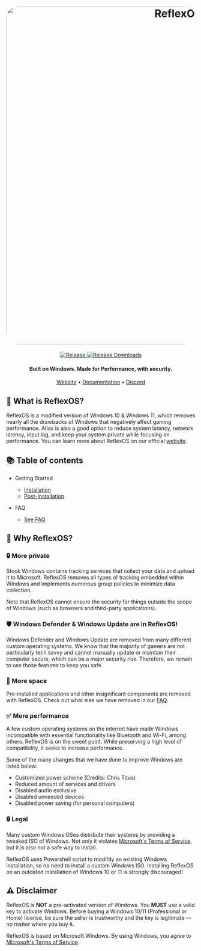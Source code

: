 <h1 align="center">
  <a href="https://reflexos.heo-systems.net"><img src="https://heo-systems.net/ReflexOS-Background.png" alt="ReflexOS" width="900" style="border-radius: 30px"></a>
</h1>
  <p align="center">
    <a href="https://github.com/Hamziee/ReflexOS/releases/latest">
      <img alt="Release" src="https://img.shields.io/github/release/Hamziee/ReflexOS?style=for-the-badge&color=1A91FF" />
    </a>
    <a href="https://github.com/Hamziee/ReflexOS/releases">
      <img alt="Release Downloads" src="https://img.shields.io/github/downloads/Hamziee/ReflexOS/total?style=for-the-badge&logo=github&color=1A91FF" />
    </a>
  </p>
<h4 align="center">Built on Windows. Made for Performance, with security.</h4>

<p align="center">
  <a href="https://reflexos.heo-systems.net/">Website</a>
  •
  <a href="https://reflexos.heo-systems.net/docs">Documentation</a>
  •
  <a href="https://discord.com" target="_blank">Discord</a>
</p>

## 🤔 **What is ReflexOS?**

ReflexOS is a modified version of Windows 10 & Windows 11, which removes nearly all the drawbacks of Windows that negatively affect gaming performance.
Atlas is also a good option to reduce system latency, network latency, input lag, and keep your system private while focusing on performance.
You can learn more about ReflexOS on our official [website](https://reflexos.heo-systems.net).

## 📚 **Table of contents**

- Getting Started
  - [Installation](https://reflexos.heo-systems.net/)
  - [Post-Installation](https://reflexos.heo-systems.net/)

- FAQ
  - [See FAQ](https://reflexos.heo-systems.net/)

## 👀 **Why ReflexOS?**

### 🔒 More private
Stock Windows contains tracking services that collect your data and upload it to Microsoft.
ReflexOS removes all types of tracking embedded within Windows and implements numerous group policies to minimize data collection. 

Note that ReflexOS cannot ensure the security for things outside the scope of Windows (such as browsers and third-party applications).

### 🛡️ Windows Defender & Windows Update are in ReflexOS!
Windows Defender and Windows Update are removed from many different custom operating systems. We know that the majority of gamers are not particularly tech savvy and cannot manually update or maintain their computer secure, which can be a major security risk. Therefore, we remain to use those features to keep you safe.

### 🚀 More space
Pre-installed applications and other insignificant components are removed with ReflexOS.
Check out what else we have removed in our [FAQ](https://reflexos.heo-systems.net).

### ✅ More performance
A few custom operating systems on the internet have made Windows incompatible with essential functionality like Bluetooth and Wi-Fi, among others.
ReflexOS is on the sweet point. While preserving a high level of compatibility, it seeks to increase performance.

Some of the many changes that we have done to improve Windows are listed below:
- Customized power scheme (Credits: Chris Titus)
- Reduced amount of services and drivers
- Disabled audio exclusive
- Disabled unneeded devices
- Disabled power saving (for personal computers)

### 🔒 Legal
Many custom Windows OSes distribute their systems by providing a tweaked ISO of Windows. Not only it violates [Microsoft's Terms of Service](https://www.microsoft.com/en-us/Useterms/Retail/Windows/10/UseTerms_Retail_Windows_10_English.htm), but it is also not a safe way to install.

ReflexOS uses Powershell script to modifdy an existing Windows installation, so no need to install a custom Windows ISO. Installing ReflexOS on an outdated installation of Windows 10 or 11 is strongly discouraged!

## ⚠️ Disclaimer
ReflexOS is **NOT** a pre-activated version of Windows. You **MUST** use a valid key to activate Windows. Before buying a Windows 10/11 (Professional or Home) license, be sure the seller is trustworthy and the key is legitimate — no matter where you buy it.

ReflexOS is based on Microsoft Windows. By using Windows, you agree to [Microsoft's Terms of Service](https://www.microsoft.com/en-us/Useterms/Retail/Windows/10/UseTerms_Retail_Windows_10_English.htm).